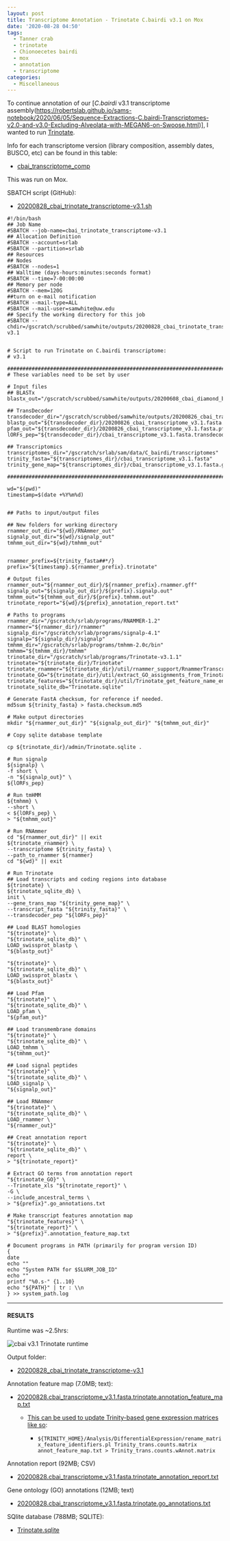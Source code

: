 ```yaml
---
layout: post
title: Transcriptome Annotation - Trinotate C.bairdi v3.1 on Mox
date: '2020-08-28 04:50'
tags:
  - Tanner crab
  - trinotate
  - Chionoecetes bairdi
  - mox
  - annotation
  - transcriptome
categories:
  - Miscellaneous
---
```

To continue annotation of our [_C.bairdi_ v3.1 transcriptome assembly(https://robertslab.github.io/sams-notebook/2020/06/05/Sequence-Extractions-C.bairdi-Transcriptomes-v2.0-and-v3.0-Excluding-Alveolata-with-MEGAN6-on-Swoose.html)], I wanted to run [Trinotate](https://github.com/Trinotate/Trinotate.github.io/wiki).

Info for each transcriptome version (library composition, assembly dates, BUSCO, etc) can be found in this table:

- [cbai_transcriptome_comp](https://docs.google.com/spreadsheets/d/1XAgU_xQKJjWk4ThJHn1wLDtPuW6X7s6Jjh_373bMc0U/edit?usp=sharing)

This was run on Mox.

SBATCH script (GitHub):

- [20200828_cbai_trinotate_transcriptome-v3.1.sh](https://github.com/RobertsLab/sams-notebook/blob/master/sbatch_scripts/20200828_cbai_trinotate_transcriptome-v3.1.sh)

```shell
#!/bin/bash
## Job Name
#SBATCH --job-name=cbai_trinotate_transcriptome-v3.1
## Allocation Definition
#SBATCH --account=srlab
#SBATCH --partition=srlab
## Resources
## Nodes
#SBATCH --nodes=1
## Walltime (days-hours:minutes:seconds format)
#SBATCH --time=7-00:00:00
## Memory per node
#SBATCH --mem=120G
##turn on e-mail notification
#SBATCH --mail-type=ALL
#SBATCH --mail-user=samwhite@uw.edu
## Specify the working directory for this job
#SBATCH --chdir=/gscratch/scrubbed/samwhite/outputs/20200828_cbai_trinotate_transcriptome-v3.1


# Script to run Trinotate on C.bairdi transcriptome:
# v3.1

###################################################################################
# These variables need to be set by user

# Input files
## BLASTx
blastx_out="/gscratch/scrubbed/samwhite/outputs/20200608_cbai_diamond_blastx_v2.1_v3.1/cbai_transcriptome_v3.1.blastx.outfmt6"

## TransDecoder
transdecoder_dir="/gscratch/scrubbed/samwhite/outputs/20200826_cbai_transdecoder_transcriptomes_v2.1_v.3.1/20200826_cbai_transcriptome_v3.1.fasta.transdecoder"
blastp_out="${transdecoder_dir}/20200826_cbai_transcriptome_v3.1.fasta.blastp_out/20200826_cbai_transcriptome_v3.1.fasta.blastp.outfmt6"
pfam_out="${transdecoder_dir}/20200826_cbai_transcriptome_v3.1.fasta.pfam_out/20200826_cbai_transcriptome_v3.1.fasta.pfam.domtblout"
lORFs_pep="${transdecoder_dir}/cbai_transcriptome_v3.1.fasta.transdecoder_dir/longest_orfs.pep"

## Transcriptomics
transcriptomes_dir="/gscratch/srlab/sam/data/C_bairdi/transcriptomes"
trinity_fasta="${transcriptomes_dir}/cbai_transcriptome_v3.1.fasta"
trinity_gene_map="${transcriptomes_dir}/cbai_transcriptome_v3.1.fasta.gene_trans_map"

###################################################################################

wd="$(pwd)"
timestamp=$(date +%Y%m%d)


## Paths to input/output files

## New folders for working directory
rnammer_out_dir="${wd}/RNAmmer_out"
signalp_out_dir="${wd}/signalp_out"
tmhmm_out_dir="${wd}/tmhmm_out"


rnammer_prefix=${trinity_fasta##*/}
prefix="${timestamp}.${rnammer_prefix}.trinotate"

# Output files
rnammer_out="${rnammer_out_dir}/${rnammer_prefix}.rnammer.gff"
signalp_out="${signalp_out_dir}/${prefix}.signalp.out"
tmhmm_out="${tmhmm_out_dir}/${prefix}.tmhmm.out"
trinotate_report="${wd}/${prefix}_annotation_report.txt"

# Paths to programs
rnammer_dir="/gscratch/srlab/programs/RNAMMER-1.2"
rnammer="${rnammer_dir}/rnammer"
signalp_dir="/gscratch/srlab/programs/signalp-4.1"
signalp="${signalp_dir}/signalp"
tmhmm_dir="/gscratch/srlab/programs/tmhmm-2.0c/bin"
tmhmm="${tmhmm_dir}/tmhmm"
trinotate_dir="/gscratch/srlab/programs/Trinotate-v3.1.1"
trinotate="${trinotate_dir}/Trinotate"
trinotate_rnammer="${trinotate_dir}/util/rnammer_support/RnammerTranscriptome.pl"
trinotate_GO="${trinotate_dir}/util/extract_GO_assignments_from_Trinotate_xls.pl"
trinotate_features="${trinotate_dir}/util/Trinotate_get_feature_name_encoding_attributes.pl"
trinotate_sqlite_db="Trinotate.sqlite"

# Generate FastA checksum, for reference if needed.
md5sum ${trinity_fasta} > fasta.checksum.md5

# Make output directories
mkdir "${rnammer_out_dir}" "${signalp_out_dir}" "${tmhmm_out_dir}"

# Copy sqlite database template

cp ${trinotate_dir}/admin/Trinotate.sqlite .

# Run signalp
${signalp} \
-f short \
-n "${signalp_out}" \
${lORFs_pep}

# Run tmHMM
${tmhmm} \
--short \
< ${lORFs_pep} \
> "${tmhmm_out}"

# Run RNAmmer
cd "${rnammer_out_dir}" || exit
${trinotate_rnammer} \
--transcriptome ${trinity_fasta} \
--path_to_rnammer ${rnammer}
cd "${wd}" || exit

# Run Trinotate
## Load transcripts and coding regions into database
${trinotate} \
${trinotate_sqlite_db} \
init \
--gene_trans_map "${trinity_gene_map}" \
--transcript_fasta "${trinity_fasta}" \
--transdecoder_pep "${lORFs_pep}"

## Load BLAST homologies
"${trinotate}" \
"${trinotate_sqlite_db}" \
LOAD_swissprot_blastp \
"${blastp_out}"

"${trinotate}" \
"${trinotate_sqlite_db}" \
LOAD_swissprot_blastx \
"${blastx_out}"

## Load Pfam
"${trinotate}" \
"${trinotate_sqlite_db}" \
LOAD_pfam \
"${pfam_out}"

## Load transmembrane domains
"${trinotate}" \
"${trinotate_sqlite_db}" \
LOAD_tmhmm \
"${tmhmm_out}"

## Load signal peptides
"${trinotate}" \
"${trinotate_sqlite_db}" \
LOAD_signalp \
"${signalp_out}"

## Load RNAmmer
"${trinotate}" \
"${trinotate_sqlite_db}" \
LOAD_rnammer \
"${rnammer_out}"

## Creat annotation report
"${trinotate}" \
"${trinotate_sqlite_db}" \
report \
> "${trinotate_report}"

# Extract GO terms from annotation report
"${trinotate_GO}" \
--Trinotate_xls "${trinotate_report}" \
-G \
--include_ancestral_terms \
> "${prefix}".go_annotations.txt

# Make transcript features annotation map
"${trinotate_features}" \
"${trinotate_report}" \
> "${prefix}".annotation_feature_map.txt

# Document programs in PATH (primarily for program version ID)
{
date
echo ""
echo "System PATH for $SLURM_JOB_ID"
echo ""
printf "%0.s-" {1..10}
echo "${PATH}" | tr : \\n
} >> system_path.log
```

---

#### RESULTS

Runtime was ~2.5hrs:

![cbai v3.1 Trinotate runtime](https://github.com/RobertsLab/sams-notebook/blob/master/images/screencaps/20200827_cbai_trinotate_transcriptome-v3.1_runtime.png?raw=true)


Output folder:

- [20200828_cbai_trinotate_transcriptome-v3.1](https://gannet.fish.washington.edu/Atumefaciens/20200828_cbai_trinotate_transcriptome-v3.1)

Annotation feature map (7.0MB; text):

- [20200828.cbai_transcriptome_v3.1.fasta.trinotate.annotation_feature_map.txt](https://gannet.fish.washington.edu/Atumefaciens/20200828_cbai_trinotate_transcriptome-v3.1/20200828.cbai_transcriptome_v3.1.fasta.trinotate.annotation_feature_map.txt)

  - [This can be used to update Trinity-based gene expression matrices like so](https://github.com/trinityrnaseq/trinityrnaseq/wiki/Functional-Annotation-of-Transcripts):

    - ```${TRINITY_HOME}/Analysis/DifferentialExpression/rename_matrix_feature_identifiers.pl Trinity_trans.counts.matrix annot_feature_map.txt > Trinity_trans.counts.wAnnot.matrix```

Annotation report (92MB; CSV)

- [20200828.cbai_transcriptome_v3.1.fasta.trinotate_annotation_report.txt](https://gannet.fish.washington.edu/Atumefaciens/20200828_cbai_trinotate_transcriptome-v3.1/20200828.cbai_transcriptome_v3.1.fasta.trinotate_annotation_report.txt)

Gene ontology (GO) annotations (12MB; text)

- [20200828.cbai_transcriptome_v3.1.fasta.trinotate.go_annotations.txt](https://gannet.fish.washington.edu/Atumefaciens/20200828_cbai_trinotate_transcriptome-v3.1/20200828.cbai_transcriptome_v3.1.fasta.trinotate.go_annotations.txt)

SQlite database (788MB; SQLITE):

- [Trinotate.sqlite](https://gannet.fish.washington.edu/Atumefaciens/20200828_cbai_trinotate_transcriptome-v3.1/Trinotate.sqlite)
